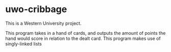 # uwo-cribbage

This is a Western University project.

This program takes in a hand of cards, and outputs the amount of points the hand would score in relation to the dealt card.
This program makes use of singly-linked lists
